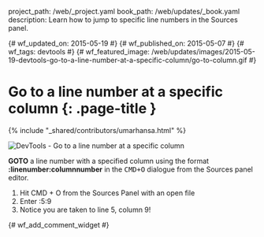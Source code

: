 project_path: /web/_project.yaml
book_path: /web/updates/_book.yaml
description: Learn how to jump to specific line numbers in the Sources panel.

{# wf_updated_on: 2015-05-19 #}
{# wf_published_on: 2015-05-07 #}
{# wf_tags: devtools #}
{# wf_featured_image: /web/updates/images/2015-05-19-devtools-go-to-a-line-number-at-a-specific-column/go-to-column.gif #}

# Go to a line number at a specific column {: .page-title }

{% include "_shared/contributors/umarhansa.html" %}


<img src="/web/updates/images/2015-05-19-devtools-go-to-a-line-number-at-a-specific-column/go-to-column.gif" alt="DevTools - Go to a line number at a specific column">

<strong>GOTO</strong> a line number with a specified column using the format <strong>:linenumber:columnnumber</strong> in the <kbd class="kbd">CMD+O</kbd> dialogue from the Sources panel editor.

<ol>
<li>Hit CMD + O from the Sources Panel with an open file</li>
    <li>Enter :5:9</li>
    <li>Notice you are taken to line 5, column 9!</li>
</ol>


{# wf_add_comment_widget #}
